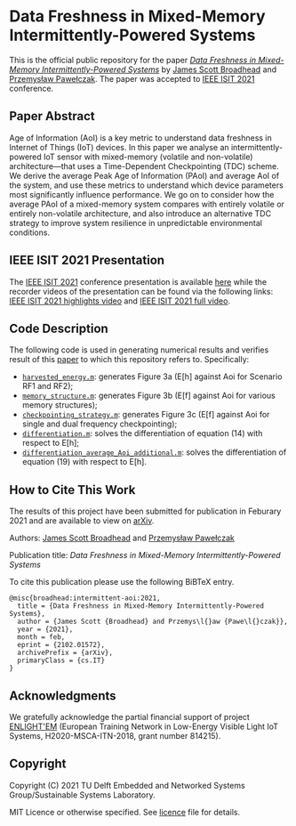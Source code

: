 # Data Freshness in Mixed-Memory Intermittently-Powered Systems

This is the official public repository for the paper [_Data Freshness in Mixed-Memory Intermittently-Powered Systems_](https://arxiv.org/abs/2102.01572) by [James Scott Broadhead](https://jamesbroadhead.com/) and [Przemysław Pawełczak](https://pawelczak.net/). The paper was accepted to [IEEE ISIT 2021](https://2021.ieee-isit.org/) conference. 

## Paper Abstract

Age  of  Information  (AoI)  is  a  key  metric  to  understand  data  freshness  in  Internet  of  Things  (IoT)  devices.  In this  paper  we  analyse  an  intermittently-powered  IoT  sensor with  mixed-memory  (volatile  and  non-volatile)  architecture—that  uses  a  Time-Dependent  Checkpointing  (TDC)  scheme.  We derive the average Peak Age of Information (PAoI) and average AoI  of  the  system,  and  use  these  metrics  to  understand  which device  parameters  most  significantly  influence  performance.  We go  on  to  consider  how  the  average  PAoI  of  a  mixed-memory system  compares  with  entirely  volatile  or  entirely  non-volatile architecture,  and  also  introduce  an  alternative  TDC  strategy to   improve   system   resilience   in   unpredictable   environmental conditions.

## IEEE ISIT 2021 Presentation

The [IEEE ISIT 2021](https://2021.ieee-isit.org/) conference presentation is available [here](Data_freshness_in_mixed_memory_intermittently_powered_systems_James_Broadhead_Slides_28_05_21.pdf) while the recorder videos of the presentation can be found via the following links: [IEEE ISIT 2021 highlights video](https://www.youtube.com/watch?v=rk0C7sjEizo) and [IEEE ISIT 2021 full video](https://www.youtube.com/watch?v=zaflemi3dKQ).

## Code Description

The following code is used in generating numerical results and verifies result of this [paper](#How-to-Cite-This-Work) to which this repository refers to. Specifically:

* [`harvested_energy.m`](Matlab_Scripts_Data_Freshness_IPD/harvested_energy.m): generates Figure 3a (E[h] against Aoi for Scenario RF1 and RF2);
* [`memory_structure.m`](Matlab_Scripts_Data_Freshness_IPD/memory_structure.m): generates Figure 3b (E[f] against Aoi for various memory structures);
* [`checkpointing_strategy.m`](Matlab_Scripts_Data_Freshness_IPD/checkpointing_strategy.m): generates Figure 3c (E[f] against Aoi for single and dual frequency checkpointing);
* [`differentiation.m`](Matlab_Scripts_Data_Freshness_IPD/differentiation.m): solves the differentiation of equation (14) with respect to E[h];
* [`differentiation_average_Aoi_additional.m`](Matlab_Scripts_Data_Freshness_IPD/differentiation_average_Aoi_additional.m): solves the differentiation of equation (19) with respect to E[h].

## How to Cite This Work

The results of this project have been submitted for publication in Feburary 2021 and are available to view on [arXiv](https://arxiv.org/abs/2102.01572).

Authors: [James Scott Broadhead](https://jamesbroadhead.com/) and [Przemysław Pawełczak](https://pawelczak.net/)

Publication title: _Data Freshness in Mixed-Memory Intermittently-Powered Systems_

To cite this publication please use the following BiBTeX entry.

```
@misc{broadhead:intermittent-aoi:2021,
  title = {Data Freshness in Mixed-Memory Intermittently-Powered Systems},
  author = {James Scott {Broadhead} and Przemys\l{}aw {Pawe\l{}czak}},
  year = {2021},
  month = feb,
  eprint = {2102.01572},
  archivePrefix = {arXiv},
  primaryClass = {cs.IT}
}
```

## Acknowledgments

We gratefully acknowledge the partial financial support of project [ENLIGHT'EM](https://enlightem.eu/) (European Training Network in Low-Energy Visible Light IoT Systems, H2020-MSCA-ITN-2018, grant number 814215).

## Copyright

Copyright (C) 2021 TU Delft Embedded and Networked Systems Group/Sustainable Systems Laboratory.

MIT Licence or otherwise specified. See [licence](https://github.com/TUDSSL/intermittency-aoi/blob/main/LICENSE) file for details.
